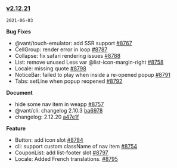 ### [v2.12.21](https://github.com/youzan/vant/compare/v2.12.20...v2.12.21)

`2021-06-03`

**Bug Fixes**

- @vant/touch-emulator: add SSR support [#8767](https://github.com/youzan/vant/issues/8767)
- CellGroup: render error in loop [#8787](https://github.com/youzan/vant/issues/8787)
- Collapse:  fix safari rendering issues [#8788](https://github.com/youzan/vant/issues/8788)
- List: remove unused Less var @list-icon-margin-right [#8758](https://github.com/youzan/vant/issues/8758)
- Locale: missing quote [#8798](https://github.com/youzan/vant/issues/8798)
- NoticeBar: failed to play when inside a re-opened popup [#8791](https://github.com/youzan/vant/issues/8791)
- Tabs: setLine when popup reopened [#8792](https://github.com/youzan/vant/issues/8792)

**Document**

- hide some nav item in weapp [#8757](https://github.com/youzan/vant/issues/8757)
- @vant/cli: changelog 2.10.3 [ba6978](https://github.com/youzan/vant/commit/ba69789c13dfbd42d31403ffe6b9b08b3a8399d6)
- changelog: 2.12.20 [a47e1f](https://github.com/youzan/vant/commit/a47e1f5202a757de3c4ba1fd2e54e58118db1e37)

**Feature**

- Button: add icon slot [#8784](https://github.com/youzan/vant/issues/8784)
- cli: support custom className of nav item [#8754](https://github.com/youzan/vant/issues/8754)
- CouponList: add list-footer slot [#8797](https://github.com/youzan/vant/issues/8797)
- Locale: Added French translations. [#8795](https://github.com/youzan/vant/issues/8795)
